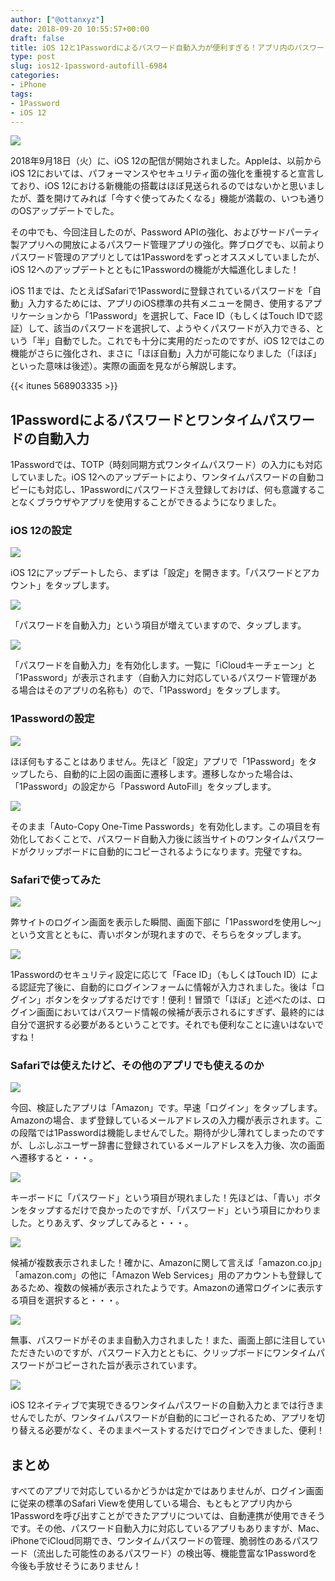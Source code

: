 ```yaml
---
author: ["@ottanxyz"]
date: 2018-09-20 10:55:57+00:00
draft: false
title: iOS 12と1Passwordによるパスワード自動入力が便利すぎる！アプリ内のパスワード入力でも使用可能
type: post
slug: ios12-1password-autofill-6984
categories:
- iPhone
tags:
- 1Password
- iOS 12
---
```


![](/uploads/2018/09/180920-5ba375ba9cf1c.jpg)






2018年9月18日（火）に、iOS 12の配信が開始されました。Appleは、以前からiOS 12においては、パフォーマンスやセキュリティ面の強化を重視すると宣言しており、iOS 12における新機能の搭載はほぼ見送られるのではないかと思いましたが、蓋を開けてみれば「今すぐ使ってみたくなる」機能が満載の、いつも通りのOSアップデートでした。




その中でも、今回注目したのが、Password APIの強化、およびサードパーティ製アプリへの開放によるパスワード管理アプリの強化。弊ブログでも、以前よりパスワード管理のアプリとしては1Passwordをずっとオススメしていましたが、iOS 12へのアップデートとともに1Passwordの機能が大幅進化しました！





iOS 11までは、たとえばSafariで1Passwordに登録されているパスワードを「自動」入力するためには、アプリのiOS標準の共有メニューを開き、使用するアプリケーションから「1Password」を選択して、Face ID（もしくはTouch IDで認証）して、該当のパスワードを選択して、ようやくパスワードが入力できる、という「半」自動でした。これでも十分に実用的だったのですが、iOS 12ではこの機能がさらに強化され、まさに「ほぼ自動」入力が可能になりました（「ほぼ」といった意味は後述）。実際の画面を見ながら解説します。



{{< itunes 568903335 >}}



## 1Passwordによるパスワードとワンタイムパスワードの自動入力





1Passwordでは、TOTP（時刻同期方式ワンタイムパスワード）の入力にも対応していました。iOS 12へのアップデートにより、ワンタイムパスワードの自動コピーにも対応し、1Passwordにパスワードさえ登録しておけば、何も意識することなくブラウザやアプリを使用することができるようになりました。





### iOS 12の設定





![](/uploads/2018/09/180920-5ba375c3e97f3.png)






iOS 12にアップデートしたら、まずは「設定」を開きます。「パスワードとアカウント」をタップします。





![](/uploads/2018/09/180920-5ba375ca0f0ed.png)






「パスワードを自動入力」という項目が増えていますので、タップします。





![](/uploads/2018/09/180920-5ba375d0218db.png)






「パスワードを自動入力」を有効化します。一覧に「iCloudキーチェーン」と「1Password」が表示されます（自動入力に対応しているパスワード管理がある場合はそのアプリの名称も）ので、「1Password」をタップします。





### 1Passwordの設定





![](/uploads/2018/09/180920-5ba375d6f0545.png)






ほぼ何もすることはありません。先ほど「設定」アプリで「1Password」をタップしたら、自動的に上図の画面に遷移します。遷移しなかった場合は、「1Password」の設定から「Password AutoFill」をタップします。





![](/uploads/2018/09/180920-5ba375df0bdad.png)






そのまま「Auto-Copy One-Time Passwords」を有効化します。この項目を有効化しておくことで、パスワード自動入力後に該当サイトのワンタイムパスワードがクリップボードに自動的にコピーされるようになります。完璧ですね。





### Safariで使ってみた





![](/uploads/2018/09/180920-5ba375e8c4266.png)






弊サイトのログイン画面を表示した瞬間、画面下部に「1Passwordを使用し〜」という文言とともに、青いボタンが現れますので、そちらをタップします。





![](/uploads/2018/09/180920-5ba375f046025.png)






1Passwordのセキュリティ設定に応じて「Face ID」（もしくはTouch ID）による認証完了後に、自動的にログインフォームに情報が入力されました。後は「ログイン」ボタンをタップするだけです！便利！冒頭で「ほぼ」と述べたのは、ログイン画面においてはパスワード情報の候補が表示されるにすぎず、最終的には自分で選択する必要があるということです。それでも便利なことに違いはないですね！





### Safariでは使えたけど、その他のアプリでも使えるのか





![](/uploads/2018/09/180920-5ba375f87feae.png)






今回、検証したアプリは「Amazon」です。早速「ログイン」をタップします。Amazonの場合、まず登録しているメールアドレスの入力欄が表示されます。この段階では1Passwordは機能しませんでした。期待が少し薄れてしまったのですが、しぶしぶユーザー辞書に登録されているメールアドレスを入力後、次の画面へ遷移すると・・・。





![](/uploads/2018/09/180920-5ba37623950f5.png)






キーボードに「パスワード」という項目が現れました！先ほどは、「青い」ボタンをタップするだけで良かったのですが、「パスワード」という項目にかわりました。とりあえず、タップしてみると・・・。





![](/uploads/2018/09/180920-5ba37665553ce.png)






候補が複数表示されました！確かに、Amazonに関して言えば「amazon.co.jp」「amazon.com」の他に「Amazon Web Services」用のアカウントも登録してあるため、複数の候補が表示されたようです。Amazonの通常ログインに表示する項目を選択すると・・・。





![](/uploads/2018/09/180920-5ba37689369af.png)






無事、パスワードがそのまま自動入力されました！また、画面上部に注目していただきたいのですが、パスワード入力とともに、クリップボードにワンタイムパスワードがコピーされた旨が表示されています。





![](/uploads/2018/09/180920-5ba376926671f.png)






iOS 12ネイティブで実現できるワンタイムパスワードの自動入力とまでは行きませんでしたが、ワンタイムパスワードが自動的にコピーされるため、アプリを切り替える必要がなく、そのままペーストするだけでログインできました、便利！





## まとめ





すべてのアプリで対応しているかどうかは定かではありませんが、ログイン画面に従来の標準のSafari Viewを使用している場合、もともとアプリ内から1Passwordを呼び出すことができたアプリについては、自動連携が使用できそうです。その他、パスワード自動入力に対応しているアプリもありますが、Mac、iPhoneでiCloud同期でき、ワンタイムパスワードの管理、脆弱性のあるパスワード（流出した可能性のあるパスワード）の検出等、機能豊富な1Passwordを今後も手放せそうにありません！
